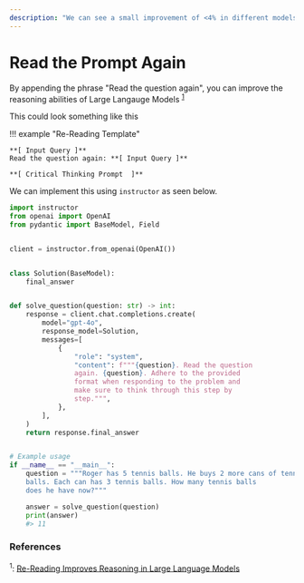 ```yaml
---
description: "We can see a small improvement of <4% in different models by just appending the phrase - Read The Question Again."
---
```


# Read the Prompt Again

By appending the phrase "Read the question again", you can improve the reasoning abilities of Large Langauge Models <sup><a href="https://arxiv.org/pdf/2309.06275">1</a></sup>

This could look something like this

!!! example "Re-Reading Template"

    **[ Input Query ]**
    Read the question again: **[ Input Query ]**

    **[ Critical Thinking Prompt  ]**

We can implement this using `instructor` as seen below.

```python hl_lines="20-21"
import instructor
from openai import OpenAI
from pydantic import BaseModel, Field


client = instructor.from_openai(OpenAI())


class Solution(BaseModel):
    final_answer


def solve_question(question: str) -> int:
    response = client.chat.completions.create(
        model="gpt-4o",
        response_model=Solution,
        messages=[
            {
                "role": "system",
                "content": f"""{question}. Read the question
                again. {question}. Adhere to the provided
                format when responding to the problem and
                make sure to think through this step by
                step.""",
            },
        ],
    )
    return response.final_answer


# Example usage
if __name__ == "__main__":
    question = """Roger has 5 tennis balls. He buys 2 more cans of tennis
    balls. Each can has 3 tennis balls. How many tennis balls
    does he have now?"""

    answer = solve_question(question)
    print(answer)
    #> 11
```

### References

<sup id="ref-1">1</sup>: [Re-Reading Improves Reasoning in Large Language Models](https://arxiv.org/pdf/2309.06275)
